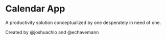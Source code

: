 # Calendar App

A productivity solution conceptualized by one desperately in need of one. 

Created by @joshuachio and @echavemann
